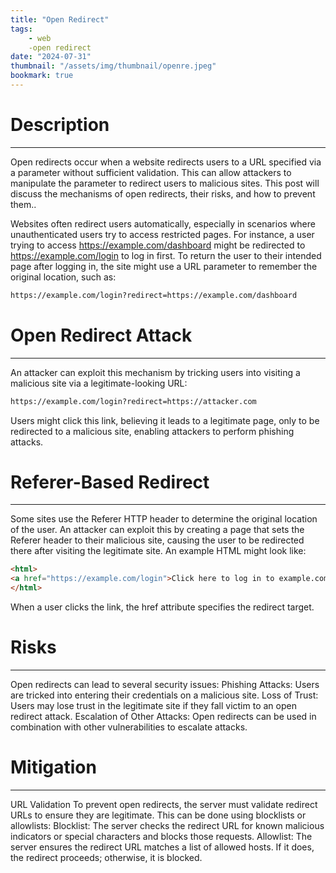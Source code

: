 ```yaml
---
title: "Open Redirect"
tags:
    - web
    -open redirect
date: "2024-07-31"
thumbnail: "/assets/img/thumbnail/openre.jpeg"
bookmark: true
---
```


# Description
---
Open redirects occur when a website redirects users to a URL specified via a parameter without sufficient validation. This can allow attackers to manipulate the parameter to redirect users to malicious sites. This post will discuss the mechanisms of open redirects, their risks, and how to prevent them..

Websites often redirect users automatically, especially in scenarios where unauthenticated users try to access restricted pages. For instance, a user trying to access https://example.com/dashboard might be redirected to https://example.com/login to log in first. To return the user to their intended page after logging in, the site might use a URL parameter to remember the original location, such as:

```bash
https://example.com/login?redirect=https://example.com/dashboard
```
# Open Redirect Attack
---
An attacker can exploit this mechanism by tricking users into visiting a malicious site via a legitimate-looking URL:
```bash
https://example.com/login?redirect=https://attacker.com
```
Users might click this link, believing it leads to a legitimate page, only to be redirected to a malicious site, enabling attackers to perform phishing attacks.

# Referer-Based Redirect
---
Some sites use the Referer HTTP header to determine the original location of the user. An attacker can exploit this by creating a page that sets the Referer header to their malicious site, causing the user to be redirected there after visiting the legitimate site. An example HTML might look like:
```html
<html>
<a href="https://example.com/login">Click here to log in to example.com</a>
</html>
```
When a user clicks the link, the href attribute specifies the redirect target.

# Risks
---
Open redirects can lead to several security issues:
    Phishing Attacks: Users are tricked into entering their credentials on a malicious site.
    Loss of Trust: Users may lose trust in the legitimate site if they fall victim to an open redirect attack.
    Escalation of Other Attacks: Open redirects can be used in combination with other vulnerabilities to escalate attacks.

# Mitigation
---
URL Validation To prevent open redirects, the server must validate redirect URLs to ensure they are legitimate. This can be done using blocklists or allowlists:
    Blocklist: The server checks the redirect URL for known malicious indicators or special characters and blocks those requests.
    Allowlist: The server ensures the redirect URL matches a list of allowed hosts. If it does, the redirect proceeds; otherwise, it is blocked.

